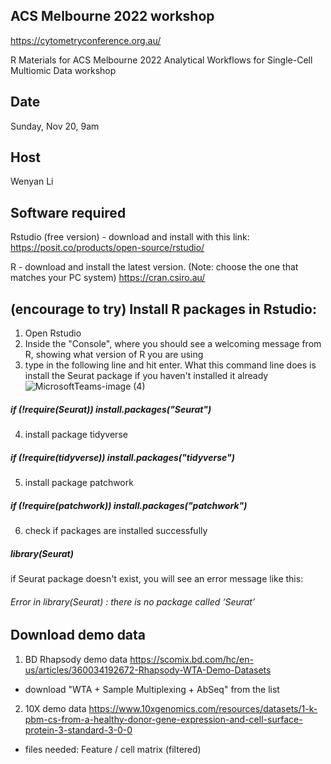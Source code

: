 ## ACS Melbourne 2022 workshop
https://cytometryconference.org.au/

R Materials for ACS Melbourne 2022 
Analytical Workflows for Single-Cell Multiomic Data workshop

## Date
Sunday, Nov 20, 9am

## Host
Wenyan Li

## Software required
Rstudio (free version) - download and install with this link:
https://posit.co/products/open-source/rstudio/

R - download and install the latest version. (Note: choose the one that matches your PC system)
https://cran.csiro.au/

## (encourage to try) Install R packages in Rstudio:
1. Open Rstudio
2. Inside the "Console", where you should see a welcoming message from R, showing what version of R you are using
3. type in the following line and hit enter. What this command line does is install the Seurat package if you haven't installed it already
![MicrosoftTeams-image (4)](https://user-images.githubusercontent.com/63385592/201839621-358f2bbb-b7e8-45d2-875b-6ff6f6ea254c.png)

##### if (!require(Seurat)) install.packages("Seurat")
4. install package tidyverse
##### if (!require(tidyverse)) install.packages("tidyverse")
5. install package patchwork
##### if (!require(patchwork)) install.packages("patchwork")
6. check if packages are installed successfully
##### library(Seurat)
if Seurat package doesn't exist, you will see an error message like this:
###### Error in library(Seurat) : there is no package called ‘Seurat’

## Download demo data
1. BD Rhapsody demo data
https://scomix.bd.com/hc/en-us/articles/360034192672-Rhapsody-WTA-Demo-Datasets
* download "WTA + Sample Multiplexing + AbSeq" from the list

2. 10X demo data
https://www.10xgenomics.com/resources/datasets/1-k-pbm-cs-from-a-healthy-donor-gene-expression-and-cell-surface-protein-3-standard-3-0-0
* files needed: Feature / cell matrix (filtered)
